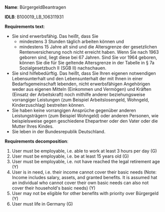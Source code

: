 <b>Name</b>: BürgergeldBeantragen

<b>IDLB</b>: B100019_LB_106311931

<b>Requirements text</b>:

  * Sie sind erwerbsfähig. Das heißt, dass Sie 
    * mindestens 3 Stunden täglich arbeiten können und
    * mindestens 15 Jahre alt sind und die Altersgrenze der gesetzlichen Rentenversicherung noch nicht erreicht haben. Wenn Sie nach 1963 geboren sind, liegt diese bei 67 Jahren. Sind Sie vor 1964 geboren, können Sie die für Sie geltende Altersgrenze in der Tabelle in § 7a Sozialgesetzbuch II (SGB II) nachschauen.
  * Sie sind hilfebedürftig. Das heißt, dass Sie Ihren eigenen notwendigen Lebensunterhalt und den Lebensunterhalt der mit Ihnen in einer Bedarfsgemeinschaft lebenden, nicht erwerbsfähigen Angehörigen weder aus eigenen Mitteln (Einkommen und Vermögen) und Kräften (Einsatz der Arbeitskraft) noch mithilfe anderer beziehungsweise vorrangiger Leistungen (zum Beispiel Arbeitslosengeld, Wohngeld, Kinderzuschlag) bestreiten können.
  * Sie haben keine vorrangigen Ansprüche gegenüber anderen Leistungsträgern (zum Beispiel Wohngeld) oder anderen Personen, wie beispielsweise gegen geschiedene Ehepartner oder den Vater oder die Mutter Ihres Kindes.
  * Sie leben in der Bundesrepublik Deutschland.


<b>Requirements decomposition</b>:

1. User must be employable, i.e. able to work at least 3 hours per day (G)
2. User must be employable, i.e. be at least 15 years old (G)
3. User must be employable, i.e. not have reached the legal retirement age (Y)
4. User is in need, i.e. their income cannot cover their basic needs (Note: Income includes salary, assets, and granted benefits. It is assumed hat an individual who cannot cover their own basic needs can also not cover their household's basic needs) (Y)
5. User may not be eligible for other benefits with priority over Bürgergeld (Y)
6. User must life in Germany (G)